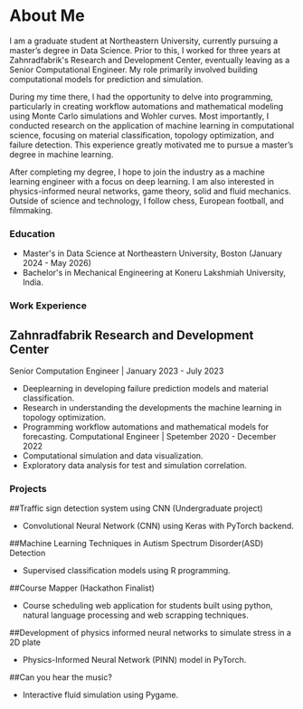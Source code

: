 # About Me
I am a graduate student at Northeastern University, currently pursuing a master’s degree in Data Science. Prior to this, I worked for three years at Zahnradfabrik's Research and Development Center, eventually leaving as a Senior Computational Engineer. My role primarily involved building computational models for prediction and simulation.

During my time there, I had the opportunity to delve into programming, particularly in creating workflow automations and mathematical modeling using Monte Carlo simulations and Wohler curves. Most importantly, I conducted research on the application of machine learning in computational science, focusing on material classification, topology optimization, and failure detection. This experience greatly motivated me to pursue a master’s degree in machine learning.

After completing my degree, I hope to join the industry as a machine learning engineer with a focus on deep learning. I am also interested in physics-informed neural networks, game theory, solid and fluid mechanics. Outside of science and technology, I follow chess, European football, and filmmaking.

### Education
- Master's in Data Science at Northeastern University, Boston (January 2024 - May 2026)
- Bachelor's in Mechanical Engineering at Koneru Lakshmiah University, India.

### Work Experience
## Zahnradfabrik Research and Development Center
Senior Computation Engineer | January 2023 - July 2023
- Deeplearning in developing failure prediction models and material classification.
- Research in understanding the developments the machine learning in topology optimization.
- Programming workflow automations and mathematical models for forecasting.
Computational Engineer | Spetember 2020 - December 2022
- Computational simulation and data visualization.
- Exploratory data analysis for test and simulation correlation.
 
### Projects
##Traffic sign detection system using CNN (Undergraduate project)
- Convolutional Neural Network (CNN) using Keras with PyTorch backend.

##Machine Learning Techniques in Autism Spectrum Disorder(ASD) Detection
- Supervised classification models using R programming.
  
##Course Mapper (Hackathon Finalist)
- Course scheduling web application for students built using python, natural language processing and web scrapping techniques.
  
##Development of physics informed neural networks to simulate stress in a 2D plate
- Physics-Informed Neural Network (PINN) model in PyTorch.
  
##Can you hear the music?
- Interactive fluid simulation using Pygame.
